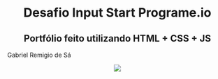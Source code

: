 <h1 align="center"> Desafio Input Start Programe.io </h1>
<h2 align = "center">Portfólio feito utilizando HTML + CSS + JS </h2>
Gabriel Remigio de Sá
<p align="center">
<img loading="lazy" src="http://img.shields.io/static/v1?label=STATUS&message=FINALIZADO&color=GREEN&style=for-the-badge"/>
</p>